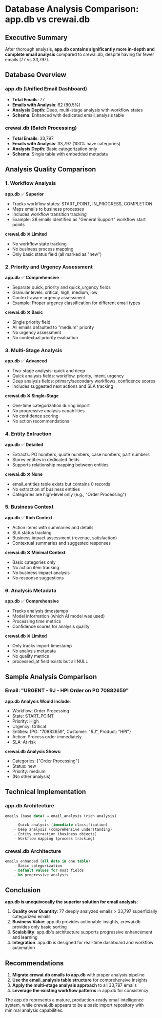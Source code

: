 # Database Analysis Comparison: app.db vs crewai.db

## Executive Summary

After thorough analysis, **app.db contains significantly more in-depth and complete email analysis** compared to crewai.db, despite having far fewer emails (77 vs 33,797).

## Database Overview

### app.db (Unified Email Dashboard)
- **Total Emails**: 77
- **Emails with Analysis**: 62 (80.5%)
- **Analysis Depth**: Deep, multi-stage analysis with workflow states
- **Schema**: Enhanced with dedicated email_analysis table

### crewai.db (Batch Processing)
- **Total Emails**: 33,797
- **Emails with Analysis**: 33,797 (100% have categories)
- **Analysis Depth**: Basic categorization only
- **Schema**: Single table with embedded metadata

## Analysis Quality Comparison

### 1. Workflow Analysis

**app.db** ✅ **Superior**
- Tracks workflow states: START_POINT, IN_PROGRESS, COMPLETION
- Maps emails to business processes
- Includes workflow transition tracking
- Example: 38 emails identified as "General Support" workflow start points

**crewai.db** ❌ **Limited**
- No workflow state tracking
- No business process mapping
- Only basic status field (all marked as "new")

### 2. Priority and Urgency Assessment

**app.db** ✅ **Comprehensive**
- Separate quick_priority and quick_urgency fields
- Granular levels: critical, high, medium, low
- Context-aware urgency assessment
- Example: Proper urgency classification for different email types

**crewai.db** ❌ **Basic**
- Single priority field
- All emails defaulted to "medium" priority
- No urgency assessment
- No contextual priority evaluation

### 3. Multi-Stage Analysis

**app.db** ✅ **Advanced**
- Two-stage analysis: quick and deep
- Quick analysis fields: workflow, priority, intent, urgency
- Deep analysis fields: primary/secondary workflows, confidence scores
- Includes suggested next actions and SLA tracking

**crewai.db** ❌ **Single-Stage**
- One-time categorization during import
- No progressive analysis capabilities
- No confidence scoring
- No action recommendations

### 4. Entity Extraction

**app.db** ✅ **Detailed**
- Extracts: PO numbers, quote numbers, case numbers, part numbers
- Stores entities in dedicated fields
- Supports relationship mapping between entities

**crewai.db** ❌ **None**
- email_entities table exists but contains 0 records
- No extraction of business entities
- Categories are high-level only (e.g., "Order Processing")

### 5. Business Context

**app.db** ✅ **Rich Context**
- Action items with summaries and details
- SLA status tracking
- Business impact assessment (revenue, satisfaction)
- Contextual summaries and suggested responses

**crewai.db** ❌ **Minimal Context**
- Basic categories only
- No action item tracking
- No business impact analysis
- No response suggestions

### 6. Analysis Metadata

**app.db** ✅ **Comprehensive**
- Tracks analysis timestamps
- Model information (which AI model was used)
- Processing time metrics
- Confidence scores for analysis quality

**crewai.db** ❌ **Limited**
- Only tracks import timestamp
- No analysis metadata
- No quality metrics
- processed_at field exists but all NULL

## Sample Analysis Comparison

### Email: "URGENT - RJ - HPI Order on PO 70882659"

**app.db Analysis Would Include**:
- Workflow: Order Processing
- State: START_POINT
- Priority: High
- Urgency: Critical
- Entities: {PO: "70882659", Customer: "RJ", Product: "HPI"}
- Action: Process order immediately
- SLA: At risk

**crewai.db Analysis Shows**:
- Categories: ["Order Processing"]
- Status: new
- Priority: medium
- (No other analysis)

## Technical Implementation

### app.db Architecture
```sql
emails (base data) → email_analysis (rich analysis)
                  ↓
    - Quick analysis (immediate classification)
    - Deep analysis (comprehensive understanding)
    - Entity extraction (business objects)
    - Workflow mapping (process tracking)
```

### crewai.db Architecture
```sql
emails_enhanced (all data in one table)
    - Basic categorization
    - Default values for most fields
    - No progressive analysis
```

## Conclusion

**app.db is unequivocally the superior solution for email analysis**:

1. **Quality over Quantity**: 77 deeply analyzed emails > 33,797 superficially categorized emails
2. **Business Value**: app.db provides actionable insights, crewai.db provides only basic sorting
3. **Scalability**: app.db's architecture supports progressive enhancement and learning
4. **Integration**: app.db is designed for real-time dashboard and workflow automation

## Recommendations

1. **Migrate crewai.db emails to app.db** with proper analysis pipeline
2. **Use the email_analysis table structure** for comprehensive insights
3. **Apply the multi-stage analysis approach** to all 33,797 emails
4. **Leverage the existing workflow patterns** in app.db for consistency

The app.db represents a mature, production-ready email intelligence system, while crewai.db appears to be a basic import repository with minimal analysis capabilities.